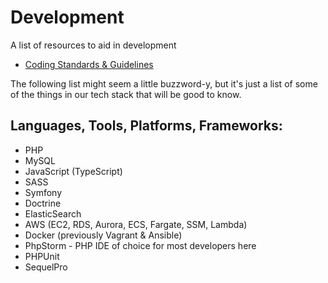 # Development

A list of resources to aid in development

* [Coding Standards & Guidelines](https://github.com/vivait/coding-standards-guidelines)

The following list might seem a little buzzword-y, but it's just a list of some of the things in our tech stack that will be good to know.

## Languages, Tools, Platforms, Frameworks:

* PHP
* MySQL
* JavaScript (TypeScript)
* SASS
* Symfony
* Doctrine
* ElasticSearch
* AWS (EC2, RDS, Aurora, ECS, Fargate, SSM, Lambda)
* Docker (previously Vagrant & Ansible)
* PhpStorm - PHP IDE of choice for most developers here
* PHPUnit
* SequelPro


